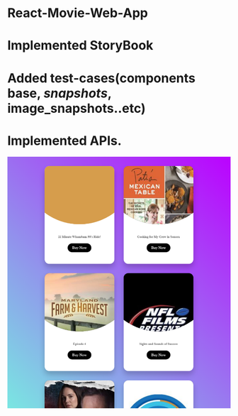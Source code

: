# React-Movie-Web-App
# Implemented StoryBook
# Added test-cases(components base, _snapshots_, __image_snapshots__..etc)
# Implemented APIs.

![ezgif com-gif-maker](https://github.com/pkbiswal321/React-Movie-Web-App/blob/master/src/view/movie/__image_snapshots__/movie-screenshot-test-js-movie-movie-list-1-snap.png)
